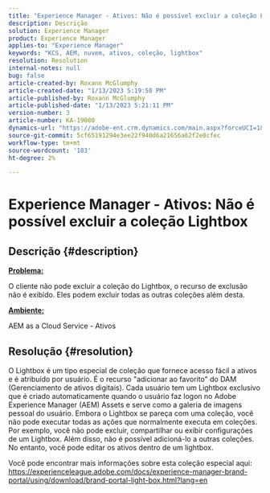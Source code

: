 ```yaml
---
title: "Experience Manager - Ativos: Não é possível excluir a coleção Lightbox"
description: Descrição
solution: Experience Manager
product: Experience Manager
applies-to: "Experience Manager"
keywords: "KCS, AEM, nuvem, ativos, coleção, lightbox"
resolution: Resolution
internal-notes: null
bug: false
article-created-by: Roxann McGlumphy
article-created-date: "1/13/2023 5:19:50 PM"
article-published-by: Roxann McGlumphy
article-published-date: "1/13/2023 5:21:11 PM"
version-number: 3
article-number: KA-19080
dynamics-url: "https://adobe-ent.crm.dynamics.com/main.aspx?forceUCI=1&pagetype=entityrecord&etn=knowledgearticle&id=ed3ada76-6693-ed11-aad1-6045bd006a22"
source-git-commit: 5cf65191294e3ee22f940d6a21656a62f2e0cfec
workflow-type: tm+mt
source-wordcount: '183'
ht-degree: 2%

---
```


# Experience Manager - Ativos: Não é possível excluir a coleção Lightbox

## Descrição {#description}


<u><b>Problema:</b></u>

O cliente não pode excluir a coleção do Lightbox, o recurso de exclusão não é exibido. Eles podem excluir todas as outras coleções além desta.

<u><b>Ambiente:</b></u>

AEM as a Cloud Service - Ativos


## Resolução {#resolution}


O Lightbox é um tipo especial de coleção que fornece acesso fácil a ativos e é atribuído por usuário. É o recurso &quot;adicionar ao favorito&quot; do DAM (Gerenciamento de ativos digitais). Cada usuário tem um Lightbox exclusivo que é criado automaticamente quando o usuário faz logon no Adobe Experience Manager (AEM) Assets e serve como a galeria de imagens pessoal do usuário.
Embora o Lightbox se pareça com uma coleção, você não pode executar todas as ações que normalmente executa em coleções. Por exemplo, você não pode excluir, compartilhar ou exibir configurações de um Lightbox. Além disso, não é possível adicioná-lo a outras coleções. No entanto, você pode editar os ativos dentro de um lightbox.

Você pode encontrar mais informações sobre esta coleção especial aqui: https://experienceleague.adobe.com/docs/experience-manager-brand-portal/using/download/brand-portal-light-box.html?lang=en
